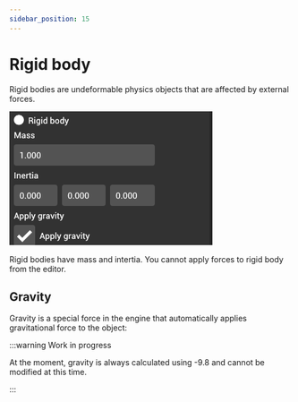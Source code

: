 ```yaml
---
sidebar_position: 15
---
```


# Rigid body

Rigid bodies are undeformable physics objects that are affected by external forces.

![Rigid bodies](./img/rigid-body.png)

Rigid bodies have mass and intertia. You cannot apply forces to rigid body from the editor.

## Gravity

Gravity is a special force in the engine that automatically applies gravitational force to the object:

:::warning Work in progress

At the moment, gravity is always calculated using -9.8 and cannot be modified at this time.

:::
